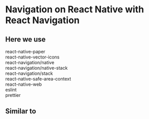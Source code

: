 # Navigation on React Native with React Navigation

## Here we use   
react-native-paper   
react-native-vector-icons   
react-navigation/native   
react-navigation/native-stack   
react-navigation/stack   
react-native-safe-area-context   
react-native-web   
eslint   
prettier


## Similar to  

